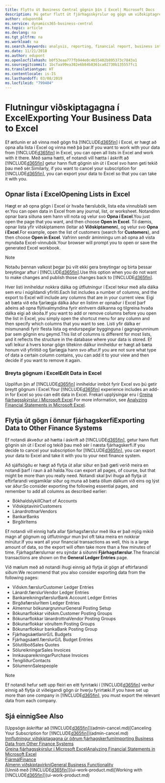```yaml
---
title: Flyttu út Business Central gögnin þín í Excel| Microsoft Docs
description: Þú getur flutt út fjárhagsskýrslur og gögn um viðskiptagreind frá Business Central yfir í Excel, eða opnað gögnin í Excel.
author: edupont04
ms.service: dynamics365-business-central
ms.topic: article
ms.devlang: na
ms.tgt_pltfrm: na
ms.workload: na
ms.search.keywords: analysis, reporting, financial report, business intelligence, BI, Excel
ms.date: 11/21/2018
ms.author: edupont
ms.openlocfilehash: b0f53eaa777fb944e0c4b55402b895373c7843a1
ms.sourcegitcommit: 1bcfaa99ea302e6b84b8361ca02730b135557fc1
ms.translationtype: HT
ms.contentlocale: is-IS
ms.lasthandoff: 03/08/2019
ms.locfileid: "799404"
---
```

# <a name="exporting-your-business-data-to-excel"></a><span data-ttu-id="8b2b7-103">Flutningur viðskiptagagna í Excel</span><span class="sxs-lookup"><span data-stu-id="8b2b7-103">Exporting Your Business Data to Excel</span></span>
<span data-ttu-id="8b2b7-104">Ef ætlunin er að vinna með gögn frá [!INCLUDE[d365fin](includes/d365fin_md.md)] í Excel, er hægt að opna alla lista í Excel og vinna með þá þar.</span><span class="sxs-lookup"><span data-stu-id="8b2b7-104">If you want to work with your data from [!INCLUDE[d365fin](includes/d365fin_md.md)] in Excel, you can open all lists in Excel and work with it there.</span></span> <span data-ttu-id="8b2b7-105">Með sama hætti, ef notandi vill hætta í áskrift að [!INCLUDE[d365fin](includes/d365fin_md.md)] getur hann flutt gögnin sín út í Excel svo hann geti tekið þau með sér.</span><span class="sxs-lookup"><span data-stu-id="8b2b7-105">Similarly, if you want to cancel your subscription for [!INCLUDE[d365fin](includes/d365fin_md.md)], you can export your data to Excel so that you can take it with you.</span></span>

## <a name="opening-lists-in-excel"></a><span data-ttu-id="8b2b7-106">Opnar lista í Excel</span><span class="sxs-lookup"><span data-stu-id="8b2b7-106">Opening Lists in Excel</span></span>
<span data-ttu-id="8b2b7-107">Hægt er að opna gögn í Excel úr hvaða færslubók, lista eða vinnublaði sem er.</span><span class="sxs-lookup"><span data-stu-id="8b2b7-107">You can open data in Excel from any journal, list, or worksheet.</span></span> <span data-ttu-id="8b2b7-108">Notandinn opnar bara síðuna sem hann vill nota og velur svo **Opna í Excel**.</span><span class="sxs-lookup"><span data-stu-id="8b2b7-108">You just open the page that you want, and then choose **Open in Excel**.</span></span> <span data-ttu-id="8b2b7-109">Til dæmis, opnar lista yfir viðskiptamenn (leitar að **Viðskiptamenn**), og velur svo **Opna í Excel**.</span><span class="sxs-lookup"><span data-stu-id="8b2b7-109">For example, open the list of customers (search for **Customers**), and then choose **Open in Excel**.</span></span> <span data-ttu-id="8b2b7-110">Vafrinn sendir áminningu um að opna að vista myndaða Excel-vinnubók.</span><span class="sxs-lookup"><span data-stu-id="8b2b7-110">Your browser will prompt you to open or save the generated Excel workbook.</span></span>  

> [!NOTE]
> <span data-ttu-id="8b2b7-111">Notaðu þennan valkost þegar þú vilt ekki gera breytingar og birta þessar breytingar aftur í [!INCLUDE[d365fin](includes/d365fin_md.md)].</span><span class="sxs-lookup"><span data-stu-id="8b2b7-111">Use this option when you do not want to make changes and publish those changes back to [!INCLUDE[d365fin](includes/d365fin_md.md)].</span></span>  

<span data-ttu-id="8b2b7-112">Hver listi inniheldur nokkra dálka og útflutningur í Excel tekur með alla dálka sem eru í núgildandi yfirliti.</span><span class="sxs-lookup"><span data-stu-id="8b2b7-112">Each list includes a number of columns, and the export to Excel will include any columns that are in your current view.</span></span> <span data-ttu-id="8b2b7-113">Eigi að bæta við eða fjarlægja dálka áður en listinn er opnaður í Excel þarf aðeins að opna flýtivalmyndina fyrir einhvern dálkanna og tilgreina hvaða dálka eigi að skoða.</span><span class="sxs-lookup"><span data-stu-id="8b2b7-113">If you want to add or remove columns before you open the list in Excel, you simply open the shortcut menu for any column and then specify which columns that you want to see.</span></span> <span data-ttu-id="8b2b7-114">Listi yfir dálka er mismunandi fyrir flesta lista og endurspeglar bygginguna í gagnagrunninum þar sem gögnin eru geymd.</span><span class="sxs-lookup"><span data-stu-id="8b2b7-114">This list of columns is different for most lists, and it reflects the structure in the database where your data is stored.</span></span> <span data-ttu-id="8b2b7-115">Ef vafi leikur á hvers konar gögn tiltekinn dálkur inniheldur er hægt að bæta honum við yfirlitið og fjarlægja hann svo aftur.</span><span class="sxs-lookup"><span data-stu-id="8b2b7-115">If you are not sure what type of data a certain column contains, you can add it to your view and then decide if you want to remove it again.</span></span>  

### <a name="edit-data-in-excel"></a><span data-ttu-id="8b2b7-116">Breyta gögnum í Excel</span><span class="sxs-lookup"><span data-stu-id="8b2b7-116">Edit Data in Excel</span></span>
<span data-ttu-id="8b2b7-117">Upplifun þín af [!INCLUDE[d365fin](includes/d365fin_md.md)] inniheldur innbót fyrir Excel svo þú getir breytt gögnum í Excel.</span><span class="sxs-lookup"><span data-stu-id="8b2b7-117">Your [!INCLUDE[d365fin](includes/d365fin_md.md)] experience includes an add-in for Excel so you can edit data in Excel.</span></span> <span data-ttu-id="8b2b7-118">Frekari upplýsingar eru í [Greina fjárhagsskýrslur í Microsoft Excel](finance-analyze-excel.md).</span><span class="sxs-lookup"><span data-stu-id="8b2b7-118">For more information, see [Analyzing Financial Statements in Microsoft Excel](finance-analyze-excel.md).</span></span>  

## <a name="exporting-data-to-other-finance-systems"></a><span data-ttu-id="8b2b7-119">Flytja út gögn í önnur fjárhagskerfi</span><span class="sxs-lookup"><span data-stu-id="8b2b7-119">Exporting Data to Other Finance Systems</span></span>
<span data-ttu-id="8b2b7-120">Ef notandi ákveður að hætta í áskrift að [!INCLUDE[d365fin](includes/d365fin_md.md)], getur hann flutt gögnin sín út í Excel og tekið þau með sér í næsta fjárhagskerfi.</span><span class="sxs-lookup"><span data-stu-id="8b2b7-120">If you decide to cancel your subscription for [!INCLUDE[d365fin](includes/d365fin_md.md)], you can export your data to Excel and take it with you to your next finance system.</span></span>  

<span data-ttu-id="8b2b7-121">Að sjálfsögðu er hægt að flytja út allar síður en það gæti verið meira en notandi þarf í raun á að halda.</span><span class="sxs-lookup"><span data-stu-id="8b2b7-121">You can export all pages, of course, but that might be more than you really need.</span></span> <span data-ttu-id="8b2b7-122">Notandi skal því íhuga að flytja út eftirfarandi veigamiklar síður og muna að bæta öllum dálkum við eins og lýst var áður:</span><span class="sxs-lookup"><span data-stu-id="8b2b7-122">So consider exporting the following essential pages, and remember to add all columns as described earlier:</span></span>  

* <span data-ttu-id="8b2b7-123">Bókhaldslykill</span><span class="sxs-lookup"><span data-stu-id="8b2b7-123">Chart of Accounts</span></span>  
* <span data-ttu-id="8b2b7-124">Viðskiptavinir</span><span class="sxs-lookup"><span data-stu-id="8b2b7-124">Customers</span></span>  
* <span data-ttu-id="8b2b7-125">Lánardrottnar</span><span class="sxs-lookup"><span data-stu-id="8b2b7-125">Vendors</span></span>  
* <span data-ttu-id="8b2b7-126">Bankar</span><span class="sxs-lookup"><span data-stu-id="8b2b7-126">Banks</span></span>  
* <span data-ttu-id="8b2b7-127">Birgðir</span><span class="sxs-lookup"><span data-stu-id="8b2b7-127">Items</span></span>  

<span data-ttu-id="8b2b7-128">Ef notandi vill einnig hafa allar fjárhagsfærslur með líka er það mjög mikið magn af gögnum og útflutningur mun því oft taka meira en nokkrar mínútur.</span><span class="sxs-lookup"><span data-stu-id="8b2b7-128">If you want all your financial transactions as well, this is a large amount of data, so the export will often take more than a few minutes of time.</span></span> <span data-ttu-id="8b2b7-129">Fjárhagsfærslurnar eru sýndar á síðunni **Fjárhagsfærslur**.</span><span class="sxs-lookup"><span data-stu-id="8b2b7-129">The financial transactions are shown on the **General Ledger Entries** page.</span></span>  

<span data-ttu-id="8b2b7-130">Við mælum með að notandi íhugi einnig að flytja út gögn af eftirfarandi síðum:</span><span class="sxs-lookup"><span data-stu-id="8b2b7-130">We recommend that you also consider exporting data from the following pages:</span></span>  

* <span data-ttu-id="8b2b7-131">Viðskm.færslur</span><span class="sxs-lookup"><span data-stu-id="8b2b7-131">Customer Ledger Entries</span></span>  
* <span data-ttu-id="8b2b7-132">Lánardr.færslur</span><span class="sxs-lookup"><span data-stu-id="8b2b7-132">Vendor Ledger Entries</span></span>  
* <span data-ttu-id="8b2b7-133">Bankareikningsfærslur</span><span class="sxs-lookup"><span data-stu-id="8b2b7-133">Bank Account Ledger Entries</span></span>  
* <span data-ttu-id="8b2b7-134">Birgðafærslur</span><span class="sxs-lookup"><span data-stu-id="8b2b7-134">Item Ledger Entries</span></span>  
* <span data-ttu-id="8b2b7-135">Almennur bókunargrunnur</span><span class="sxs-lookup"><span data-stu-id="8b2b7-135">General Posting Setup</span></span>  
* <span data-ttu-id="8b2b7-136">Bókunarflokkar viðskm.</span><span class="sxs-lookup"><span data-stu-id="8b2b7-136">Customer Posting Groups</span></span>  
* <span data-ttu-id="8b2b7-137">Bókunarflokkar lánardrottna</span><span class="sxs-lookup"><span data-stu-id="8b2b7-137">Vendor Posting Groups</span></span>  
* <span data-ttu-id="8b2b7-138">Bókunarflokkar vöru</span><span class="sxs-lookup"><span data-stu-id="8b2b7-138">Item Posting Groups</span></span>  
* <span data-ttu-id="8b2b7-139">Bókunarflokkur banka</span><span class="sxs-lookup"><span data-stu-id="8b2b7-139">Bank Posting Group</span></span>  
* <span data-ttu-id="8b2b7-140">Fjárhagsáætlanir</span><span class="sxs-lookup"><span data-stu-id="8b2b7-140">G/L Budgets</span></span>  
* <span data-ttu-id="8b2b7-141">Fjárhagsáætl.færslur</span><span class="sxs-lookup"><span data-stu-id="8b2b7-141">G/L Budget Entries</span></span>  
* <span data-ttu-id="8b2b7-142">Sölutilboð</span><span class="sxs-lookup"><span data-stu-id="8b2b7-142">Sales Quotes</span></span>  
* <span data-ttu-id="8b2b7-143">Sölureikningar</span><span class="sxs-lookup"><span data-stu-id="8b2b7-143">Sales Invoices</span></span>  
* <span data-ttu-id="8b2b7-144">Innkaupareikningar</span><span class="sxs-lookup"><span data-stu-id="8b2b7-144">Purchase Invoices</span></span>  
* <span data-ttu-id="8b2b7-145">Tengiliður</span><span class="sxs-lookup"><span data-stu-id="8b2b7-145">Contacts</span></span>  
* <span data-ttu-id="8b2b7-146">Sölumenn</span><span class="sxs-lookup"><span data-stu-id="8b2b7-146">Salespeople</span></span>  

> [!NOTE]  
>   <span data-ttu-id="8b2b7-147">Ef notandi hefur sett upp fleiri en eitt fyrirtæki í [!INCLUDE[d365fin](includes/d365fin_md.md)] verður einnig að flytja út viðeigandi gögn úr hverju fyrirtæki.</span><span class="sxs-lookup"><span data-stu-id="8b2b7-147">If you have set up more than one company in [!INCLUDE[d365fin](includes/d365fin_md.md)], you must export the relevant data from each company.</span></span>

## <a name="see-also"></a><span data-ttu-id="8b2b7-148">Sjá einnig</span><span class="sxs-lookup"><span data-stu-id="8b2b7-148">See Also</span></span>
<span data-ttu-id="8b2b7-149">[Uppsögn áskriftar að [!INCLUDE[d365fin](includes/d365fin_md.md)]](admin-cancel.md)</span><span class="sxs-lookup"><span data-stu-id="8b2b7-149">[Canceling Your Subscription for [!INCLUDE[d365fin](includes/d365fin_md.md)]](admin-cancel.md)</span></span>  
[<span data-ttu-id="8b2b7-150">Innflutningur viðskiptagagna úr öðrum fjárhagskerfum</span><span class="sxs-lookup"><span data-stu-id="8b2b7-150">Importing Business Data from Other Finance Systems</span></span>](across-import-data-configuration-packages.md)  
[<span data-ttu-id="8b2b7-151">Greina fjárhagsskýrslur í Microsoft Excel</span><span class="sxs-lookup"><span data-stu-id="8b2b7-151">Analyzing Financial Statements in Microsoft Excel</span></span>](finance-analyze-excel.md)  
[<span data-ttu-id="8b2b7-152">Fjármál</span><span class="sxs-lookup"><span data-stu-id="8b2b7-152">Finance</span></span>](finance.md)  
[<span data-ttu-id="8b2b7-153">Almenn viðskiptavirkni</span><span class="sxs-lookup"><span data-stu-id="8b2b7-153">General Business Functionality</span></span>](ui-across-business-areas.md)  
<span data-ttu-id="8b2b7-154">[Unnið með [!INCLUDE[d365fin](includes/d365fin_md.md)]](ui-work-product.md)</span><span class="sxs-lookup"><span data-stu-id="8b2b7-154">[Working with [!INCLUDE[d365fin](includes/d365fin_md.md)]](ui-work-product.md)</span></span>  
